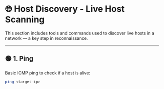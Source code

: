 # 🌐 Host Discovery - Live Host Scanning

This section includes tools and commands used to discover live hosts in a network — a key step in reconnaissance.

---

## 🟢 1. Ping

Basic ICMP ping to check if a host is alive:

```bash
ping <target-ip>
